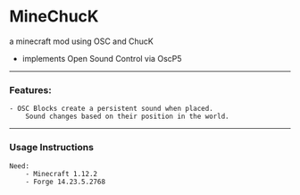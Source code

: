 # MineChucK
a minecraft mod using OSC and ChucK
- implements Open Sound Control via OscP5
---
### Features:
	- OSC Blocks create a persistent sound when placed. 
		Sound changes based on their position in the world.
---
### Usage Instructions
	Need:
		- Minecraft 1.12.2 
		- Forge 14.23.5.2768

